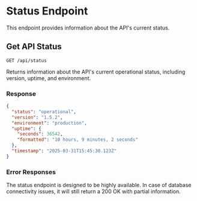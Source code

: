 # Status Endpoint

This endpoint provides information about the API's current status.

## Get API Status

`GET /api/status`

Returns information about the API's current operational status, including version, uptime, and environment.

### Response

```json
{
  "status": "operational",
  "version": "1.5.2",
  "environment": "production",
  "uptime": {
    "seconds": 36542,
    "formatted": "10 hours, 9 minutes, 2 seconds"
  },
  "timestamp": "2025-03-31T15:45:30.123Z"
}
```

### Error Responses

The status endpoint is designed to be highly available. In case of database connectivity issues, it will still return a 200 OK with partial information.